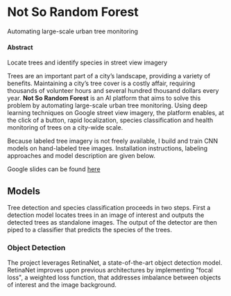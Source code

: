 # Not So Random Forest

Automating large-scale urban tree monitoring

#### Abstract

Locate trees and identify species in street view imagery 

Trees are an important part of a city’s landscape, providing a variety of benefits. Maintaining a city’s tree cover is a costly affair, requiring thousands of volunteer hours and several hundred thousand dollars every year. **Not So Random Forest** is an AI platform that aims to solve this problem by automating large-scale urban tree monitoring. Using deep learning techniques on Google street view imagery, the platform enables, at the click of a button, rapid localization, species classification and health monitoring of trees on a city-wide scale. 

Because labeled tree imagery is not freely available, I build and train CNN models on hand-labeled tree images. Installation instructions, labeling approaches and model description are given below.

Google slides can be found [here](http://bit.ly/notsorandomforest)


## Models

Tree detection and species classification proceeds in two steps. First a detection model locates trees in an image of interest and outputs the detected trees as standalone images. The output of the detector are then piped to a classifier that predicts the species of the trees. 

### Object Detection

The project leverages RetinaNet, a state-of-the-art object detection model. RetinaNet improves upon previous architectures by implementing "focal loss", a weighted loss function, that addresses imbalance between objects of interest and the image background.

